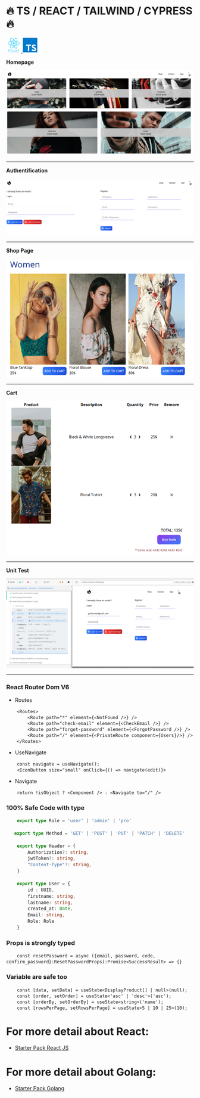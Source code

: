 # 🔥 TS / REACT / TAILWIND / CYPRESS 🔥

<a href="https://reactjs.org/" target="_blank"> <img src="https://raw.githubusercontent.com/devicons/devicon/master/icons/react/react-original-wordmark.svg" alt="react" width="40" height="40"/> </a>
<a href="https://www.typescriptlang.org/" target="_blank" rel="noreferrer"> <img src="https://raw.githubusercontent.com/devicons/devicon/master/icons/typescript/typescript-original.svg" alt="typescript" width="40" height="40"/> </a> 

**Homepage**

![](img/homepage.png)

--------------------------

**Authentification**

![](img/sign.png)

--------------------------

**Shop Page**

![](img/products.png)

--------------------------

**Cart**

![](img/details.png)

--------------------------

**Unit Test**

![](img/unitest.png)

--------------------------


### React Router Dom V6

- Routes
```tsx
    <Routes>
        <Route path="*" element={<NotFound />} />
        <Route path="check-email" element={<CheckEmail />} />
        <Route path="forgot-password" element={<ForgotPassword />} />
        <Route path="/" element={<PrivateRoute component={Users}/>} />
    </Routes>
```

- UseNavigate
```tsx
    const navigate = useNavigate();
    <IconButton size="small" onClick={() => navigate(edit)}>
```

- Navigate
```tsx
    return !isObject ? <Component /> : <Navigate to="/" />
```

### 100% Safe Code with **type**
```ts
    export type Role = 'user' | 'admin' | 'pro'

   export type Method = 'GET' | 'POST' | 'PUT' | 'PATCH' | 'DELETE'

    export type Header = {
        Authorization?: string,
        jwtToken?: string,
        "Content-Type"?: string,
    }

    export type User = {
        id : UUID,
        firstname: string,
        lastname: string,
        created_at: Date,
        Email: string,
        Role: Role
    }
```

### Props is strongly typed
```tsx
    const resetPassword = async ({email, password, code, confirm_password}:ResetPasswordProps):Promise<SuccessResult> => {}
```

### Variable are safe too
```tsx
    const [data, setData] = useState<DisplayProduct[] | null>(null);
    const [order, setOrder] = useState<'asc' | 'desc'>('asc');
    const [orderBy, setOrderBy] = useState<string>('name');
    const [rowsPerPage, setRowsPerPage] = useState<5 | 10 | 25>(10);
```

# For more detail about React:
- <a href="https://github.com/gmorinn/starter-pack-react" target="_blank">Starter Pack React JS</a>

# For more detail about Golang:
- <a href="https://github.com/gmorinn/starter-pack-goa" target="_blank">Starter Pack Golang</a>